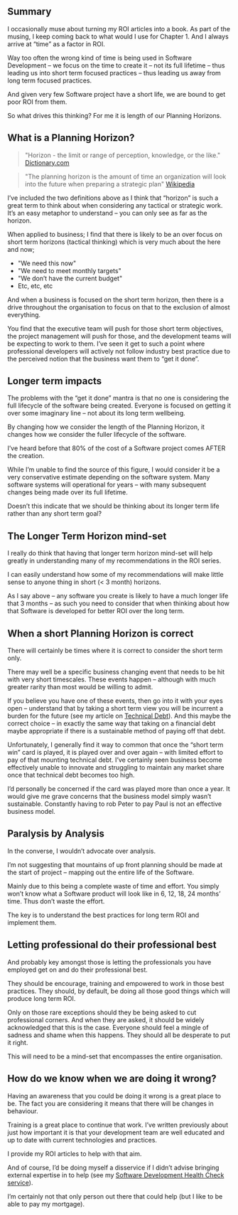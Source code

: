 ## Summary
I occasionally muse about turning my ROI articles into a book.  As part of the musing, I keep coming back to what would I use for Chapter 1.
And I always arrive at “time” as a factor in ROI.

Way too often the wrong kind of time is being used in Software Development – we focus on the time to create it – not its full lifetime – thus leading us into short term focused practices – thus leading us away from long term focused practices.

And given very few Software project have a short life, we are bound to get poor ROI from them.

So what drives this thinking?
For me it is length of our Planning Horizons.

## What is a Planning Horizon?
> "Horizon - the limit or range of perception, knowledge, or the like." [Dictionary.com](http://www.dictionary.com/browse/horizon)

> "The planning horizon is the amount of time an organization will look into the future when preparing a strategic plan" [Wikipedia](https://en.wikipedia.org/wiki/Planning_horizon)

I’ve included the two definitions above as I think that “horizon” is such a great term to think about when considering any tactical or strategic work.  It’s an easy metaphor to understand – you can only see as far as the horizon.

When applied to business; I find that there is likely to be an over focus on short term horizons (tactical thinking) which is very much about the here and now;

* "We need this now"
* "We need to meet monthly targets"
* "We don’t have the current budget"
* Etc, etc, etc

And when a business is focused on the short term horizon, then there is a drive throughout the organisation to focus on that to the exclusion of almost everything.

You find that the executive team will push for those short term objectives, the project management will push for those, and the development teams will be expecting to work to them.  I’ve seen it get to such a point where professional developers will actively not follow industry best practice due to the perceived notion that the business want them to “get it done”.

## Longer term impacts
The problems with the “get it done” mantra is that no one is considering the full lifecycle of the software being created.  Everyone is focused on getting it over some imaginary line – not about its long term wellbeing.

By changing how we consider the length of the Planning Horizon, it changes how we consider the fuller lifecycle of the software.

I’ve heard before that 80% of the cost of a Software project comes AFTER the creation.

While I’m unable to find the source of this figure, I would consider it be a very conservative estimate depending on the software system.  Many software systems will operational for years – with many subsequent changes being made over its full lifetime.

Doesn’t this indicate that we should be thinking about its longer term life rather than any short term goal?

## The Longer Term Horizon mind-set
I really do think that having that longer term horizon mind-set will help greatly in understanding many of my recommendations in the ROI series.

I can easily understand how some of my recommendations will make little sense to anyone thing in short (< 3 month) horizons.

As I say above – any software you create is likely to have a much longer life that 3 months – as such you need to consider that when thinking about how that Software is developed for better ROI over the long term.

## When a short Planning Horizon is correct
There will certainly be times where it is correct to consider the short term only.

There may well be a specific business changing event that needs to be hit with very short timescales.  These events happen – although with much greater rarity than most would be willing to admit.

If you believe you have one of these events, then go into it with your eyes open – understand that by taking a short term view you will be incurrent a burden for the future (see my article on [Technical Debt](/blog/roi-of-technical-debt)).  And this maybe the correct choice – in exactly the same way that taking on a financial debt maybe appropriate if there is a sustainable method of paying off that debt.

Unfortunately, I generally find it way to common that once the “short term win” card is played, it is played over and over again – with limited effort to pay of that mounting technical debt.  I’ve certainly seen business become effectively unable to innovate and struggling to maintain any market share once that technical debt becomes too high.

I’d personally be concerned if the card was played more than once a year.  It would give me grave concerns that the business model simply wasn’t sustainable.  Constantly having to rob Peter to pay Paul is not an effective business model.

## Paralysis by Analysis
In the converse, I wouldn’t advocate over analysis.

I’m not suggesting that mountains of up front planning should be made at the start of project – mapping out the entire life of the Software.

Mainly due to this being a complete waste of time and effort.  You simply won’t know what a Software product will look like in 6, 12, 18, 24 months’ time.  Thus don’t waste the effort.

The key is to understand the best practices for long term ROI and implement them.

## Letting professional do their professional best
And probably key amongst those is letting the professionals you have employed get on and do their professional best.

They should be encourage, training and empowered to work in those best practices.  They should, by default, be doing all those good things which will produce long term ROI.

Only on those rare exceptions should they be being asked to cut professional corners.  And when they are asked, it should be widely acknowledged that this is the case.  Everyone should feel a mingle of sadness and shame when this happens.  They should all be desperate to put it right.

This will need to be a mind-set that encompasses the entire organisation.

## How do we know when we are doing it wrong?
Having an awareness that you could be doing it wrong is a great place to be.  The fact you are considering it means that there will be changes in behaviour.

Training is a great place to continue that work.  I’ve written previously about just how important it is that your development team are well educated and up to date with current technologies and practices.

I provide my ROI articles to help with that aim.

And of course, I’d be doing myself a disservice if I didn’t advise bringing external expertise in to help (see my [Software Development Health Check service](/Services/HealthCheck)).

I’m certainly not that only person out there that could help (but I like to be able to pay my mortgage).
